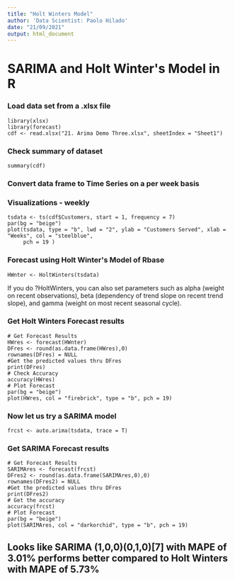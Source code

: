 ```yaml
---
title: "Holt Winters Model"
author: 'Data Scientist: Paolo Hilado'
date: "21/09/2021"
output: html_document
---
```


# SARIMA and Holt Winter's Model in R
### Load data set from a .xlsx file
```{r, warning = FALSE, message = FALSE}
library(xlsx)
library(forecast)
cdf <- read.xlsx("21. Arima Demo Three.xlsx", sheetIndex = "Sheet1")
```

### Check summary of dataset
```{r}
summary(cdf)
```

### Convert data frame to Time Series on a per week basis
### Visualizations - weekly
```{r}
tsdata <- ts(cdf$Customers, start = 1, frequency = 7)
par(bg = "beige")
plot(tsdata, type = "b", lwd = "2", ylab = "Customers Served", xlab = "Weeks", col = "steelblue",
     pch = 19 )
```

### Forecast using Holt Winter's Model of Rbase
```{r}
HWnter <- HoltWinters(tsdata)
```
If you do ?HoltWinters, you can also set parameters such as alpha (weight
on recent observations), beta (dependency of trend slope on recent trend slope), and gamma (weight on most recent seasonal cycle).

### Get Holt Winters Forecast results
```{r}
# Get Forecast Results
HWres <- forecast(HWnter)
DFres <- round(as.data.frame(HWres),0)
rownames(DFres) = NULL 
#Get the predicted values thru DFres
print(DFres)
# Check Accuracy
accuracy(HWres)
# Plot Forecast
par(bg = "beige")
plot(HWres, col = "firebrick", type = "b", pch = 19)
```

### Now let us try a SARIMA model
```{r}
frcst <- auto.arima(tsdata, trace = T)
```

### Get SARIMA Forecast results
```{r}
# Get Forecast Results
SARIMAres <- forecast(frcst)
DFres2 <- round(as.data.frame(SARIMAres,0),0)
rownames(DFres2) = NULL
#Get the predicted values thru DFres
print(DFres2)
# Get the accuracy
accuracy(frcst)
# Plot Forecast
par(bg = "beige")
plot(SARIMAres, col = "darkorchid", type = "b", pch = 19)
```


## Looks like SARIMA (1,0,0)(0,1,0)[7] with MAPE of 3.01% performs better compared to Holt Winters with MAPE of 5.73%
